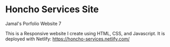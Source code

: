 # Honcho Services Site
Jamal's Porfolio Website 7

This is a Responsive website I create using HTML, CSS, and Javascript. 
It is deployed with Netlify: https://honcho-services.netlify.com/
